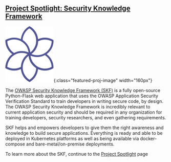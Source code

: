 ## [Project Spotlight: Security Knowledge Framework](/www-project-security-knowledge-framework/)
![SKF Logo](/assets/images/content/featured_project.svg){:class="featured-proj-image" width="160px"}

The [OWASP Security Knowledge Framework (SKF)](/www-project-security-knowledge-framework/) is a fully open-source Python-Flask web application that uses the OWASP Application Security Verification Standard to train developers in writing secure code, by design. The OWASP Security Knowledge Framework is incredibly relevant to current application security and should be required in any organization for training developers, security researchers, and even gathering requirements.

SKF helps and empowers developers to give them the right awareness and knowledge to build secure applications. Everything is ready and able to be deployed in Kubernetes platforms as well as being available via docker-compose and bare-metal/on-premise deployments.

To learn more about the SKF, continue to the [Project Spotlight](/projects/spotlight/) page
